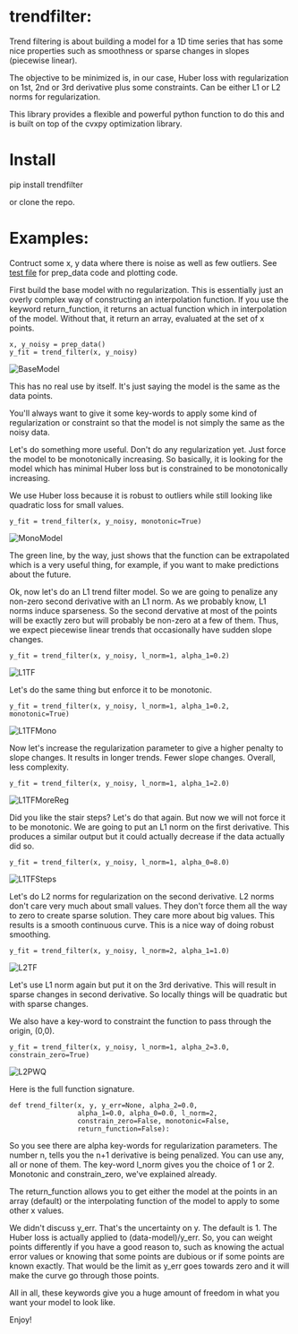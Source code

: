 # trendfilter: 

Trend filtering is about building a model for a 1D time series
that has some nice properties such as smoothness or sparse 
changes in slopes (piecewise linear).

The objective to be minimized is, in our case, Huber loss with
regularization on 1st, 2nd or 3rd derivative plus some constraints. 
Can be either L1 or L2 norms for regularization.

This library provides a flexible and powerful 
python function to do this and is built on top of the 
cvxpy optimization library.

# Install

pip install trendfilter

or clone the repo. 

# Examples: 

Contruct some x, y data where there is noise as well as few 
outliers. See 
[test file](https://github.com/dave31415/trendfilter/blob/master/test/test_mono.py)
for prep_data code and plotting code.

First build the base model with no regularization. This is essentially
just an overly complex way of constructing an interpolation function. 
If you use the keyword return_function, it returns an actual 
function which in interpolation of the model. Without that, 
it return an array, evaluated at the set of x points. 

```
x, y_noisy = prep_data()
y_fit = trend_filter(x, y_noisy)
```

![BaseModel](./plots/bokeh_plot_base_model_no_reg.png)

This has no real use by itself. It's just saying the model is the
same as the data points.

You'll always want to give it some key-words to
apply some kind of regularization or constraint so that the model
is not simply the same as the noisy data.

Let's do something more useful. Don't do any regularization yet. Just
force the model to be monotonically increasing. So basically, it 
is looking for the model which has minimal Huber loss but is 
constrained to be monotonically increasing. 

We use Huber loss because it is robust to outliers while still
looking like quadratic loss for small values.

```
y_fit = trend_filter(x, y_noisy, monotonic=True)
```

![MonoModel](./plots/bokeh_plot_best_mono.png)

The green line, by the way, just shows that the function can be extrapolated 
which is a very useful thing, for example, if you want to make predictions
about the future.

Ok, now let's do an L1 trend filter model. So we are going to 
penalize any non-zero second derivative with an L1 norm. As we 
probably know, L1 norms induce sparseness. So the second dervative at 
most of the points will be exactly zero but will probably be non-zero
at a few of them. Thus, we expect piecewise linear trends that 
occasionally have sudden slope changes.

```
y_fit = trend_filter(x, y_noisy, l_norm=1, alpha_1=0.2)
```

![L1TF](./plots/bokeh_plot_l1_trend_filter.png)

Let's do the same thing but enforce it to be monotonic.

```
y_fit = trend_filter(x, y_noisy, l_norm=1, alpha_1=0.2, monotonic=True)
```

![L1TFMono](./plots/bokeh_plot_l1_trend_filter_mono.png)


Now let's increase the regularization parameter to give a higher
penalty to slope changes. It results in longer trends. Fewer slope
changes. Overall, less complexity.

```
y_fit = trend_filter(x, y_noisy, l_norm=1, alpha_1=2.0)
```

![L1TFMoreReg](./plots/bokeh_plot_l1_trend_filter_more_reg.png)


Did you like the stair steps? Let's do that again. But now
we will not force it to be monotonic. We are going to put an 
L1 norm on the first derivative. This produces a similar 
output but it could actually decrease if the data actually
did so. 

```
y_fit = trend_filter(x, y_noisy, l_norm=1, alpha_0=8.0)
```

![L1TFSteps](./plots/bokeh_plot_stair_steps.png)


Let's do L2 norms for regularization on the second 
derivative. L2 norms don't care very much about small values. 
They don't force them all the way to zero to create sparse 
solution. They care more about big values. This results is a 
smooth continuous curve. This is a nice way of doing robust 
smoothing. 

```
y_fit = trend_filter(x, y_noisy, l_norm=2, alpha_1=1.0)
```

![L2TF](./plots/bokeh_plot_l2_trend_filter.png)

Let's use L1 norm again but put it on the 3rd derivative. 
This will result in sparse changes in second derivative. So
locally things will be quadratic but with sparse changes. 

We also have a key-word to constraint the function to pass 
through the origin, (0,0).

```
y_fit = trend_filter(x, y_noisy, l_norm=1, alpha_2=3.0, constrain_zero=True)
```

![L2PWQ](./plots/bokeh_plot_piecewise_quadratic_constrain_zero.png)


Here is the full function signature.

```
def trend_filter(x, y, y_err=None, alpha_2=0.0,
                 alpha_1=0.0, alpha_0=0.0, l_norm=2,
                 constrain_zero=False, monotonic=False,
                 return_function=False):
```

So you see there are alpha key-words for regularization parameters. 
The number n, tells you the n+1 derivative is being penalized.
You can use any, all or none of them. The key-word
l_norm gives you the choice of 1 or 2. Monotonic and 
constrain_zero, we've explained already. 

The return_function allows you to get either the model at 
the points in an array (default) or the interpolating 
function of the model to apply to some other x values. 

We didn't discuss y_err. That's the uncertainty on y. The
default is 1. The Huber loss is actually applied to (data-model)/y_err.
So, you can weight points differently if you have a good reason to,
such as knowing the actual error values or knowing that some points 
are dubious or if some points are known exactly. That would be the limit
as y_err goes towards zero and it will make the curve go through those
points.

All in all, these keywords give you a huge amount of freedom in
what you want your model to look like. 

Enjoy!



